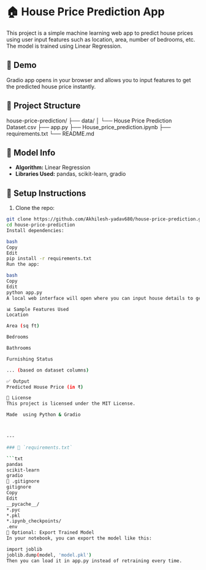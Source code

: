 # 🏠 House Price Prediction App

This project is a simple machine learning web app to predict house prices using user input features such as location, area, number of bedrooms, etc. The model is trained using Linear Regression.

## 🚀 Demo

Gradio app opens in your browser and allows you to input features to get the predicted house price instantly.

## 📂 Project Structure

house-price-prediction/
├── data/
│ └── House Price Prediction Dataset.csv
├── app.py
├── House_price_prediction.ipynb
├── requirements.txt
└── README.md


## 🧠 Model Info

- **Algorithm:** Linear Regression
- **Libraries Used:** pandas, scikit-learn, gradio

## 🔧 Setup Instructions

1. Clone the repo:

```bash
git clone https://github.com/Akhilesh-yadav680/house-price-prediction.git
cd house-price-prediction
Install dependencies:

bash
Copy
Edit
pip install -r requirements.txt
Run the app:

bash
Copy
Edit
python app.py
A local web interface will open where you can input house details to get price predictions.

📊 Sample Features Used
Location

Area (sq ft)

Bedrooms

Bathrooms

Furnishing Status

... (based on dataset columns)

✅ Output
Predicted House Price (in ₹)

📝 License
This project is licensed under the MIT License.

Made  using Python & Gradio



---

### 📄 `requirements.txt`

```txt
pandas
scikit-learn
gradio
📄 .gitignore
gitignore
Copy
Edit
__pycache__/
*.pyc
*.pkl
*.ipynb_checkpoints/
.env
🧠 Optional: Export Trained Model
In your notebook, you can export the model like this:

import joblib
joblib.dump(model, 'model.pkl')
Then you can load it in app.py instead of retraining every time.














